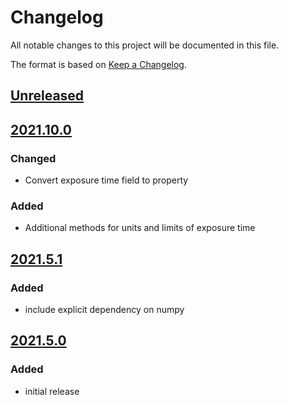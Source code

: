# Changelog
All notable changes to this project will be documented in this file.

The format is based on [Keep a Changelog](https://keepachangelog.com/).

## [Unreleased]

## [2021.10.0]

### Changed
- Convert exposure time field to property

### Added
- Additional methods for units and limits of exposure time

## [2021.5.1]

### Added
- include explicit dependency on numpy

## [2021.5.0]

### Added
- initial release

[Unreleased]: https://gitlab.com/yaq/yaqd-rgb/-/compare/v2021.10.0...master
[2021.10.0]: https://gitlab.com/yaq/yaqd-rgb/-/compare/v2021.5.1...v2021.10.0
[2021.5.1]: https://gitlab.com/yaq/yaqd-rgb/-/compare/v2021.5.0...v2021.5.1
[2021.5.0]: https://gitlab.com/yaq/yaqd-rgb/-/tags/v2021.5.0
